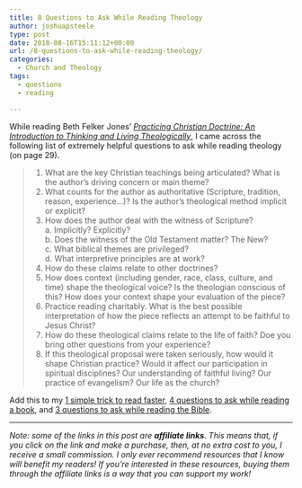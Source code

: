 ```yaml
---
title: 8 Questions to Ask While Reading Theology
author: joshuapsteele
type: post
date: 2018-08-16T15:11:12+00:00
url: /8-questions-to-ask-while-reading-theology/
categories:
  - Church and Theology
tags:
  - questions
  - reading

---
```

While reading Beth Felker Jones&#8217; [_Practicing Christian Doctrine: An Introduction to Thinking and Living Theologically_][1], I came across the following list of extremely helpful questions to ask while reading theology (on page 29).

>   1. What are the key Christian teachings being articulated? What is the author&#8217;s driving concern or main theme?
>   2. What counts for the author as authoritative (Scripture, tradition, reason, experience&#8230;)? Is the author&#8217;s theological method implicit or explicit? 
>   3. How does the author deal with the witness of Scripture?  
>     a. Implicitly? Explicitly?  
>     b. Does the witness of the Old Testament matter? The New?  
>     c. What biblical themes are privileged?  
>     d. What interpretive principles are at work?
>   4. How do these claims relate to other doctrines?
>   5. How does context (including gender, race, class, culture, and time) shape the theological voice? Is the theologian conscious of this? How does your context shape your evaluation of the piece?
>   6. Practice reading charitably. What is the best possible interpretation of how the piece reflects an attempt to be faithful to Jesus Christ?
>   7. How do these theological claims relate to the life of faith? Doe you bring other questions from your experience?
>   8. If this theological proposal were taken seriously, how would it shape Christian practice? Would it affect our participation in spiritual disciplines? Our understanding of faithful living? Our practice of evangelism? Our life as the church?

Add this to my [1 simple trick to read faster][2], [4 questions to ask while reading a book][3], and [3 questions to ask while reading the Bible][4].

* * *

_Note: some of the links in this post are **affiliate links**. This means that, if you click on the link and make a purchase, then, at no extra cost to you, I receive a small commission. I only ever recommend resources that I know will benefit my readers! If you’re interested in these resources, buying them through the affiliate links is a way that you can support my work!_

 [1]: https://amzn.to/2vLkeEo
 [2]: https://joshuapsteele.com/one-simple-trick-helps-read-faster-ph-d-student/
 [3]: https://joshuapsteele.com/understand-remember-read-4-questions-ask-reading-book/
 [4]: https://joshuapsteele.com/questions-to-ask-when-you-study-bible/